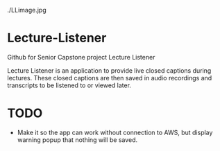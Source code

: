 ./LLimage.jpg
# Lecture-Listener
Github for Senior Capstone project Lecture Listener

Lecture Listener is an application to provide live closed captions during lectures. These closed captions are then saved in audio recordings and transcripts to be listened to or viewed later.

# TODO
* Make it so the app can work without connection to AWS, but display warning popup that nothing will be saved.
